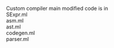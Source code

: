 Custom compiler
main modified code is in </br>
SExpr.ml </br>
asm.ml </br>
ast.ml </br>
codegen.ml </br>
parser.ml </br>
